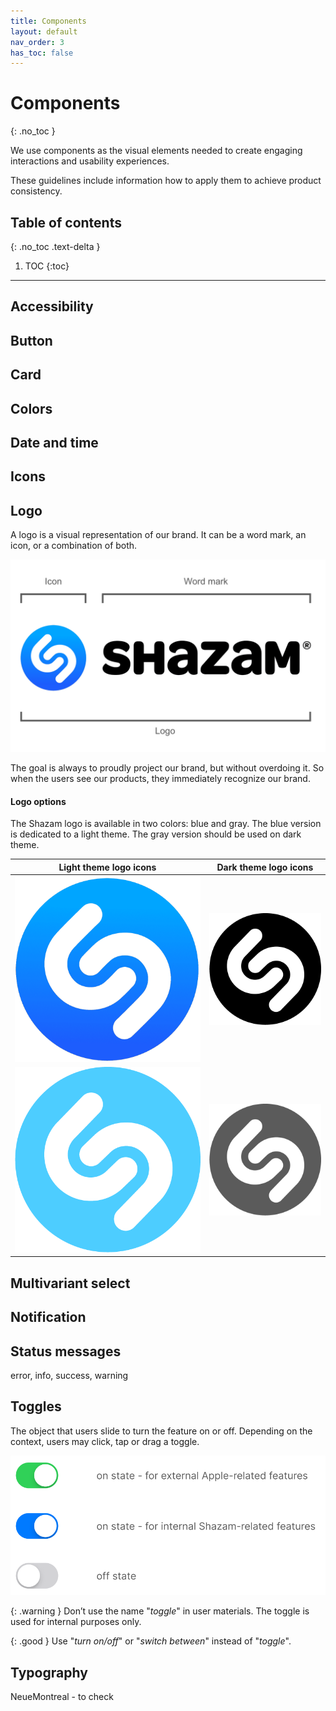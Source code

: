 ```yaml
---
title: Components
layout: default
nav_order: 3
has_toc: false
---
```


# Components
{: .no_toc }

We use components as the visual elements needed to create engaging interactions and usability experiences. 

These guidelines include information how to apply them to achieve product consistency.

## Table of contents
{: .no_toc .text-delta }

1. TOC
{:toc}

---

## Accessibility

## Button

## Card

## Colors

## Date and time

## Icons

## Logo

A logo is a visual representation of our brand. It can be a word mark, an icon, or a combination of both. 

![Shazam logo explanation](../links/Shazam_logo_expl.png)

The goal is always to proudly project our brand, but without overdoing it. So when the users see our products, they immediately recognize our brand.

#### Logo options

The Shazam logo is available in two colors: blue and gray. The blue version is dedicated to a light theme. The gray version should be used on dark theme.

| Light theme logo icons | Dark theme logo icons |
| ----------- | ----------- |
| ![Shazam blue logo icon](../links/Shazam_blue.png) | ![Shazam gray logo icon](../links/Shazam_gray.png) |
| ![Shazam light blue logo icon](../links/Shazam_light_blue.png) | ![Shazam light gray logo icon](../links/Shazam_light_gray.png) |

## Multivariant select

## Notification

## Status messages 

error, info, success, warning

## Toggles

The object that users slide to turn the feature on or off.
Depending on the context, users may click, tap or drag a toggle.

![Toggles explanation](../links/Toggles.PNG)

{: .warning }
Don’t use the name "*toggle*" in user materials. The toggle is used for internal purposes only.

{: .good }
Use "*turn on/off*" or "*switch between*" instead of "*toggle*".

## Typography
 
NeueMontreal - to check